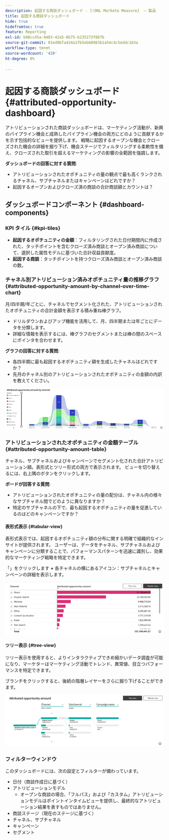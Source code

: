 ```yaml
---
description: 起因する商談ダッシュボード - [!DNL Marketo Measure]  – 製品
title: 起因する商談ダッシュボード
hide: true
hidefromtoc: true
feature: Reporting
exl-id: b98cc45a-9483-42a5-8b75-b235273f867b
source-git-commit: 01ed0bfa424a1fb5eb68983b1a54c4c5eddc163a
workflow-type: tm+mt
source-wordcount: '420'
ht-degree: 0%

---
```


# 起因する商談ダッシュボード {#attributed-opportunity-dashboard}

アトリビューションされた商談ダッシュボードは、マーケティング活動が、新興のパイプライン機会と成熟したパイプライン機会の両方にどのように貢献するかを示す包括的なビューを提供します。 戦略に起因するオープンな機会とクローズされた機会の詳細を掘り下げ、機会ステージでフィルタリングする柔軟性を備え、クローズされた取引を超えるマーケティングの影響の全範囲を強調します。

**ダッシュボードの回答に対する質問**:

* アトリビューションされたオポチュニティの量の観点で最も高くランクされるチャネル、サブチャネルまたはキャンペーンはどれですか？
* 起因するオープンおよびクローズ済の商談の合計商談額とカウントは？

## ダッシュボードコンポーネント {#dashboard-components}

### KPI タイル {#kpi-tiles}

* **起因するオポチュニティの金額**：フィルタリングされた日付期間内に作成された、タッチポイントを含むクローズ済み商談とオープン済み商談について、選択した属性モデルに基づいた合計収益貢献度。
* **起因する商談**：タッチポイントを持つクローズ済み商談とオープン済み商談の数。

### チャネル別アトリビューション済みオポチュニティ量の推移グラフ {#attributed-opportunity-amount-by-channel-over-time-chart}

月/四半期/年ごとに、チャネルでセグメント化された、アトリビューションされたオポチュニティの合計金額を表示する積み重ね棒グラフ。

* ドリルダウンおよびアップ機能を活用して、月、四半期または年ごとにデータを分類します。
* 詳細な情報を表示するには、棒グラフのセグメントまたは棒の間のスペースにポインタを合わせます。

**グラフの回答に対する質問**:

* 各四半期に最も起因するオポチュニティ額を生成したチャネルはどれですか？
* 先月のチャネル別のアトリビューションされたオポチュニティの金額の内訳を教えてください。

![](assets/attributed-opportunity-dashboard-1.png)

### アトリビューションされたオポチュニティの金額テーブル {#attributed-opportunity-amount-table}

チャネル、サブチャネルおよびキャンペーンでセグメント化された合計アトリビューション額。表形式とツリー形式の両方で表示されます。 ビューを切り替えるには、右上隅のボタンをクリックします。

**ボードが回答する質問**:

* アトリビューションされたオポチュニティの量の配分は、チャネル内の様々なサブチャネル間でどのように異なりますか？
* 特定のサブチャネルの下で、最も起因するオポチュニティの量を促進しているのはどのキャンペーンですか？

#### 表形式表示 {#tabular-view}

表形式表示では、起因するオポチュニティ額の分布に関する明確で組織的なインサイトが提供されます。 ユーザーは、データをチャネル、サブチャネルおよびキャンペーンに分類することで、パフォーマンスパターンを迅速に識別し、効果的なマーケティング戦略を特定できます。

「」をクリックします **+** 各チャネルの横にあるアイコン：サブチャネルとキャンペーンの詳細を表示します。

![](assets/attributed-opportunity-dashboard-2.png)

#### ツリー表示 {#tree-view}

ツリー表示を使用すると、よりインタラクティブできめ細かいデータ調査が可能になり、マーケターはマーケティング活動でトレンド、異常値、目立つパフォーマンスを特定できます。

ブランチをクリックすると、後続の階層レイヤーをさらに掘り下げることができます。

![](assets/attributed-opportunity-dashboard-3.png)

### フィルターウィンドウ

このダッシュボードには、次の設定とフィルターが備わっています。

* 日付（商談作成日に基づく）
* アトリビューションモデル
   * オープンな商談の場合、「フルパス」および「カスタム」アトリビューションモデルはポイントインタイムビューを提供し、最終的なアトリビューション結果を表すものではありません。
* 商談ステージ（現在のステージに基づく）
* チャネル、サブチャネル
* キャンペーン
* セグメント
